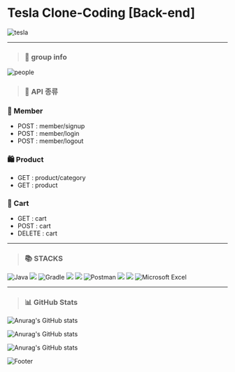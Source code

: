 # Tesla Clone-Coding [Back-end]
![tesla](https://blog.kakaocdn.net/dn/rbMOf/btrMfNe5qtA/7H47AHr3D2kewHzW5LBIz0/img.png)

***

> ### 🔎 group info
![people](https://img1.daumcdn.net/thumb/R1280x0/?scode=mtistory2&fname=https%3A%2F%2Fblog.kakaocdn.net%2Fdn%2FcrbhAw%2FbtrMd6mgKvy%2FJYIOQDKscoIhJrzvv22I50%2Fimg.png)

> ### 🔗 API 종류
### 👤 Member  
- POST : member/signup
- POST : member/login
- POST : member/logout

### 🛍 Product
- GET : product/category
- GET : product

### 🛒 Cart
- GET : cart
- POST : cart
- DELETE : cart

***

> ### 📚 STACKS
![Java](https://img.shields.io/badge/java-%23ED8B00.svg?style=for-the-badge&logo=java&logoColor=white) <img src="https://img.shields.io/badge/spring-6DB33F?style=for-the-badge&logo=spring&logoColor=white"> ![Gradle](https://img.shields.io/badge/Gradle-02303A.svg?style=for-the-badge&logo=Gradle&logoColor=white) <img src="https://img.shields.io/badge/apache tomcat-F8DC75?style=for-the-badge&logo=apachetomcat&logoColor=white"> <img src="https://img.shields.io/badge/mysql-4479A1?style=for-the-badge&logo=mysql&logoColor=white"> ![Postman](https://img.shields.io/badge/Postman-FF6C37?style=for-the-badge&logo=postman&logoColor=white) <img src="https://img.shields.io/badge/github-181717?style=for-the-badge&logo=github&logoColor=white"> <img src="https://img.shields.io/badge/git-F05032?style=for-the-badge&logo=git&logoColor=white"> ![Microsoft Excel](https://img.shields.io/badge/Microsoft_Excel-217346?style=for-the-badge&logo=microsoft-excel&logoColor=white)

***

> ### 📊 GitHub Stats
![Anurag's GitHub stats](https://github-readme-stats.vercel.app/api?username=Jei-you&show_icons=true&theme=vue)

![Anurag's GitHub stats](https://github-readme-stats.vercel.app/api?username=Cho-El&show_icons=true&theme=vue)

![Anurag's GitHub stats](https://github-readme-stats.vercel.app/api?username=glooooow&show_icons=true&theme=vue) 


![Footer](https://capsule-render.vercel.app/api?type=waving&color=97DBAE&height=150&section=footer)
